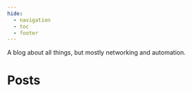 ```yaml
---
hide:
  - navigation
  - toc
  - footer
---
```

<!-- 
# 🏠 Home
-->

<!--
<div markdown align="center">
[:simple-linkedin:](https://xxxx) | [:simple-bluesky:](https://xxxx) | [:simple-mastodon:](https://xxxx) | [:simple-github:](https://xxxx) | [:simple-rss:](https://xxxx)
</div>
-->

<!-- | [:simple-x:](https://xxxx)  -->
A blog about all things, but mostly networking and automation.

# Posts